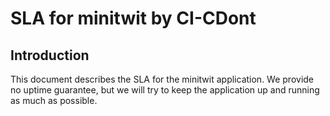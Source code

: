 # SLA for minitwit by CI-CDont

## Introduction

This document describes the SLA for the minitwit application.
We provide no uptime guarantee, but we will try to keep the application up and running as much as possible.
